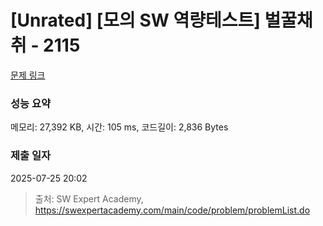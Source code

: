 # [Unrated] [모의 SW 역량테스트] 벌꿀채취 - 2115 

[문제 링크](https://swexpertacademy.com/main/code/problem/problemDetail.do?contestProbId=AV5V4A46AdIDFAWu) 

### 성능 요약

메모리: 27,392 KB, 시간: 105 ms, 코드길이: 2,836 Bytes

### 제출 일자

2025-07-25 20:02



> 출처: SW Expert Academy, https://swexpertacademy.com/main/code/problem/problemList.do